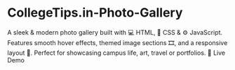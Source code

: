 # CollegeTips.in-Photo-Gallery
A sleek & modern photo gallery built with 💻 HTML, 🎨 CSS & ⚙️ JavaScript. Features smooth hover effects, themed image sections 🎞️, and a responsive layout 📱. Perfect for showcasing campus life, art, travel or portfolios.
🚀 Live Demo
